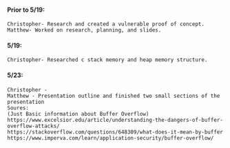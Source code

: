 #### Prior to 5/19:
	Christopher- Research and created a vulnerable proof of concept.
	Matthew- Worked on research, planning, and slides.
#### 5/19:
	Christopher- Researched c stack memory and heap memory structure.
#### 5/23:
	Christopher -
	Matthew - Presentation outline and finished two small sections of the presentation
	Soures: 
	(Just Basic information about Buffer Overflow)
	https://www.excelsior.edu/article/understanding-the-dangers-of-buffer-overflow-attacks/
	https://stackoverflow.com/questions/648309/what-does-it-mean-by-buffer 
	https://www.imperva.com/learn/application-security/buffer-overflow/ 
	
